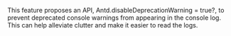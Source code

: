 This feature proposes an API, Antd.disableDeprecationWarning = true?, to prevent deprecated console warnings from appearing in the console log. This can help alleviate clutter and make it easier to read the logs.
